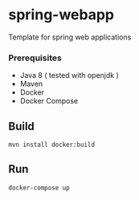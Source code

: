 # spring-webapp
Template for spring web applications

### Prerequisites
- Java 8 ( tested with openjdk )
- Maven
- Docker
- Docker Compose

## Build 
``mvn install docker:build``

## Run
``docker-compose up``